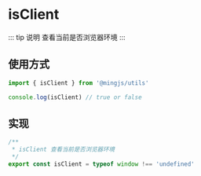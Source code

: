 # isClient

::: tip 说明
查看当前是否浏览器环境
:::

## 使用方式

```ts
import { isClient } from '@mingjs/utils'

console.log(isClient) // true or false
```

## 实现

```ts
/**
 * isClient 查看当前是否浏览器环境
 */
export const isClient = typeof window !== 'undefined'
```
